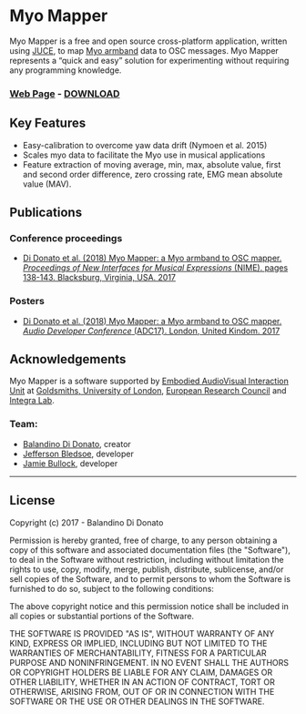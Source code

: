# Myo Mapper
Myo Mapper is a free and open source cross-platform application, written using [JUCE](https://juce.com), to map [Myo armband](https://www.myo.com) data to OSC messages. Myo Mapper represents a “quick and easy” solution for experimenting without requiring any programming knowledge.

### [**Web Page**](http://www.balandinodidonato.com/myomapper/) - [**DOWNLOAD**](https://github.com/balandinodidonato/MyoMapper/releases)

## Key Features
- Easy-calibration to overcome yaw data drift (Nymoen et al. 2015)
- Scales myo data to facilitate the Myo use in musical applications
- Feature extraction of moving average, min, max, absolute value, first and second order difference, zero crossing rate, EMG mean absolute value (MAV).

## Publications
### Conference proceedings
- [Di Donato et al. (2018) Myo Mapper: a Myo armband to OSC mapper. *Proceedings of New Interfaces for Musical Expressions* (NIME). pages 138-143. Blacksburg, Virginia, USA. 2017](https://www.researchgate.net/publication/325546533_Myo_Mapper_a_Myo_armband_to_OSC_mapper)
### Posters
- [Di Donato et al. (2018) Myo Mapper: a Myo armband to OSC mapper. *Audio Developer Conference* (ADC17). London, United Kindom. 2017](https://www.researchgate.net/publication/321051827_Myo_Mapper)

## Acknowledgements

Myo Mapper is a software supported by [Embodied AudioVisual Interaction Unit](http://eavi.goldsmithsdigital.com/) at [Goldsmiths, University of London](https://www.gold.ac.uk/), [European Research Council](https://erc.europa.eu/) and [Integra Lab](http://integra.io).

### Team:
- [Balandino Di Donato](http://www.balandinodidonato.com), creator
- [Jefferson Bledsoe](https://twitter.com/Jeff_Bledsoe), developer
- [Jamie Bullock](http://jamiebullock.com/), developer

---

## License

Copyright (c)  2017 - Balandino Di Donato

Permission is hereby granted, free of charge, to any person obtaining a copy
of this software and associated documentation files (the "Software"), to deal
in the Software without restriction, including without limitation the rights
to use, copy, modify, merge, publish, distribute, sublicense, and/or sell
copies of the Software, and to permit persons to whom the Software is
furnished to do so, subject to the following conditions:

The above copyright notice and this permission notice shall be included in
all copies or substantial portions of the Software.

THE SOFTWARE IS PROVIDED "AS IS", WITHOUT WARRANTY OF ANY KIND, EXPRESS OR
IMPLIED, INCLUDING BUT NOT LIMITED TO THE WARRANTIES OF MERCHANTABILITY,
FITNESS FOR A PARTICULAR PURPOSE AND NONINFRINGEMENT. IN NO EVENT SHALL THE
AUTHORS OR COPYRIGHT HOLDERS BE LIABLE FOR ANY CLAIM, DAMAGES OR OTHER
LIABILITY, WHETHER IN AN ACTION OF CONTRACT, TORT OR OTHERWISE, ARISING FROM,
OUT OF OR IN CONNECTION WITH THE SOFTWARE OR THE USE OR OTHER DEALINGS IN
THE SOFTWARE.

